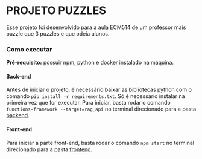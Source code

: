 # PROJETO PUZZLES
Esse projeto foi desenvolvido para a aula ECM514 de um professor mais puzzle que 3 puzzles e que odeia alunos.

### Como executar

<strong>Pré-requisito:</strong> possuir npm, python e docker instalado na máquina.

#### Back-end
Antes de iniciar o projeto, é necessário baixar as bibliotecas python com o comando `pip install -r requirements.txt`. Só é necessário instalar na primeira vez que for executar.
Para iniciar, basta rodar o comando `functions-framework --target=rag_api` no terminal direcionado para a pasta [backend](https://github.com/LucasRomanato0/IMT_CD_ECM514_2_SEM/tree/main/backend).
#### Front-end
Para iniciar a parte front-end, basta rodar o comando `npm start` no terminal direcionado para a pasta [frontend](https://github.com/LucasRomanato0/IMT_CD_ECM514_2_SEM/tree/main/frontend).
